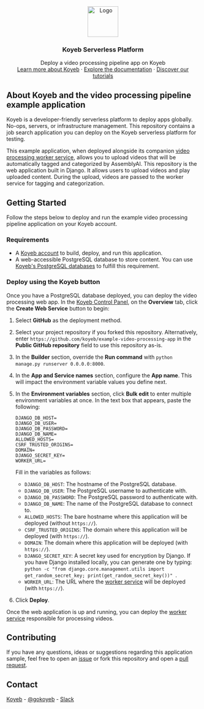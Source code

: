 <div align="center">
  <a href="https://koyeb.com">
    <img src="https://www.koyeb.com/static/images/icons/koyeb.svg" alt="Logo" width="80" height="80">
  </a>
  <h3 align="center">Koyeb Serverless Platform</h3>
  <p align="center">
    Deploy a video processing pipeline app on Koyeb
    <br />
    <a href="https://koyeb.com">Learn more about Koyeb</a>
    ·
    <a href="https://koyeb.com/docs">Explore the documentation</a>
    ·
    <a href="https://koyeb.com/tutorials">Discover our tutorials</a>
  </p>
</div>


## About Koyeb and the video processing pipeline example application

Koyeb is a developer-friendly serverless platform to deploy apps globally. No-ops, servers, or infrastructure management.  This repository contains a job search application you can deploy on the Koyeb serverless platform for testing.

This example application, when deployed alongside  its companion [video processing worker service](https://github.com/koyeb/example-video-processing-worker), allows you to upload videos that will be automatically tagged and categorized by AssemblyAI.  This repository is the web application built in Django.  It allows users to upload videos and play uploaded content.  During the upload, videos are passed to the worker service for tagging and categorization.

## Getting Started

Follow the steps below to deploy and run the example video processing pipeline application on your Koyeb account.

### Requirements

* A [Koyeb account](https://app.koyeb.com/auth/signup) to build, deploy, and run this application.
* A web-accessible PostgreSQL database to store content.  You can use [Koyeb's PostgreSQL databases](https://www.koyeb.com/docs/databases) to fulfill this requirement.

### Deploy using the Koyeb button

Once you have a PostgreSQL database deployed, you can deploy the video processing web app.  In the [Koyeb Control Panel](https://app.koyeb.com), on the **Overview** tab, click the **Create Web Service** button to begin:

1. Select **GitHub** as the deployment method.
2. Select your project repository if you forked this repository.  Alternatively, enter `https://github.com/koyeb/example-video-processing-app` in the **Public GitHub repository** field to use this repository as-is.
3. In the **Builder** section, override the **Run command** with `python manage.py runserver 0.0.0.0:8000`.
4. In the **App and Service names** section, configure the **App name**. This will impact the environment variable values you define next.
5. In the **Environment variables** section, click **Bulk edit** to enter multiple environment variables at once. In the text box that appears, paste the following:
    ```
    DJANGO_DB_HOST=
    DJANGO_DB_USER=
    DJANGO_DB_PASSWORD=
    DJANGO_DB_NAME=
    ALLOWED_HOSTS=
    CSRF_TRUSTED_ORIGINS=
    DOMAIN=
    DJANGO_SECRET_KEY=
    WORKER_URL=
    ```

    Fill in the variables as follows:

    * `DJANGO_DB_HOST`: The hostname of the PostgreSQL database.
    * `DJANGO_DB_USER`: The PostgreSQL username to authenticate with.
    * `DJANGO_DB_PASSWORD`: The PostgreSQL password to authenticate with.
    * `DJANGO_DB_NAME`: The name of the PostgreSQL database to connect to.
    * `ALLOWED_HOSTS`: The bare hostname where this application will be deployed (without `https://`).
    * `CSRF_TRUSTED_ORIGINS`: The domain where this application will be deployed (with `https://`).
    * `DOMAIN`: The domain where this application will be deployed (with `https://`).
    * `DJANGO_SECRET_KEY`: A secret key used for encryption by Django.  If you have Django installed locally, you can generate one by typing: `python -c "from django.core.management.utils import get_random_secret_key; print(get_random_secret_key())"
    `.
    * `WORKER_URL`: The URL where the [worker service](https://github.com/koyeb/example-video-processing-worker) will be deployed (with `https://`).

5. Click **Deploy**.

Once the web application is up and running, you can deploy the [worker service](https://github.com/koyeb/example-video-processing-worker) responsible for processing videos.

## Contributing

If you have any questions, ideas or suggestions regarding this application sample, feel free to open an [issue](https://github.com/koyeb/example-video-processing-app/issues) or fork this repository and open a [pull request](https://github.com/koyeb/example-video-processing-app/pulls).

## Contact

[Koyeb](https://www.koyeb.com) - [@gokoyeb](https://twitter.com/gokoyeb) - [Slack](http://slack.koyeb.com/)
